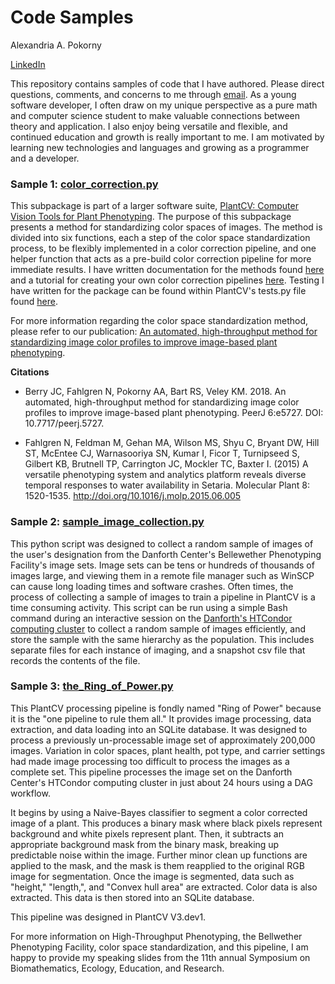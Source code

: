 
Code Samples
============
Alexandria A. Pokorny

[LinkedIn](https://www.linkedin.com/in/aapokor/)

This repository contains samples of code that I have authored. Please direct questions, comments, and concerns to me through [email](mailto:aapokorny27@gmail.com).
 As a young software developer, I often draw on my unique perspective as a pure math and computer science student
to make valuable connections between theory and application. I also enjoy being
versatile and flexible, and continued education and growth is really important
to me. I am motivated by learning new technologies and languages and growing as a programmer
and a developer. 

### Sample 1: [color_correction.py](color_correction.py)

This subpackage is part of a larger software suite, [PlantCV: Computer Vision Tools for Plant Phenotyping](https://github.com/danforthcenter/plantcv). The purpose of
 this subpackage presents a method for standardizing color spaces of images. The method is divided into six functions, each
  a step of the color space standardization process, to be flexibly implemented in a color correction pipeline, and one helper function
  that acts as a pre-build color correction pipeline for more immediate results. I have written documentation for the methods
  found [here](https://plantcv.readthedocs.io/en/latest/transform_correct_color/) and a tutorial for creating your own color correction
  pipelines [here](https://plantcv.readthedocs.io/en/latest/transform_color_correction_tutorial/). Testing I have written for 
  the package can be found within PlantCV's tests.py file found [here](https://github.com/danforthcenter/plantcv/blob/master/tests/tests.py).
  
  For more information regarding the color space standardization method, please refer to our publication: [An automated, high-throughput method for standardizing image color profiles to improve image-based plant phenotyping](https://peerj.com/articles/5727/).
  
**Citations**
  
  * Berry JC, Fahlgren N, Pokorny AA, Bart RS, Veley KM. 2018. An automated, high-throughput method for standardizing image color profiles to improve image-based plant phenotyping. PeerJ 6:e5727. DOI: 10.7717/peerj.5727.
  
  * Fahlgren N, Feldman M, Gehan MA, Wilson MS, Shyu C, Bryant DW, Hill ST, McEntee CJ, Warnasooriya SN, Kumar I, Ficor T, Turnipseed S, Gilbert KB, Brutnell TP, Carrington JC, Mockler TC, Baxter I. (2015) A versatile phenotyping system and analytics platform reveals diverse temporal responses to water availability in Setaria. Molecular Plant 8: 1520-1535. http://doi.org/10.1016/j.molp.2015.06.005
 
 ### Sample 2: [sample_image_collection.py](sample_image_collection.py)
 
 This python script was designed to collect a random sample of images of the user's designation from the Danforth Center's
Bellewether Phenotyping Facility's image sets. Image sets can be tens or hundreds of thousands of images large, and viewing them 
in a remote file manager such as WinSCP can cause long loading times and software crashes. Often times, the process of collecting 
a sample of images to train a pipeline in PlantCV is a time consuming activity. This script can be run using a simple Bash command
 during an interactive session on the [Danforth's HTCondor computing cluster](https://bioinformatics.readthedocs.io/en/latest/) to collect a random sample of images efficiently,
  and store the sample with the same hierarchy as the population. This includes separate files for each instance of imaging,
   and a snapshot csv file that records the contents of the file.
   
### Sample 3: [the_Ring_of_Power.py](the_Ring_of_Power.py) 

This PlantCV processing pipeline is fondly named "Ring of Power" because it is the "one pipeline to rule them all." It provides image processing,
data extraction, and data loading into an SQLite database. It was designed to process a previously un-processable image set of approximately
200,000 images. Variation in color spaces, plant health, pot type, and carrier settings had made image processing too difficult
to process the images as a complete set. This pipeline processes the image set on the Danforth Center's HTCondor computing cluster in just about 24 hours using a 
DAG workflow.

It begins by using a Naive-Bayes classifier to segment a color corrected image of a plant. This produces a binary mask where black pixels represent background
 and white pixels represent plant. Then, it subtracts an appropriate background mask from the binary mask, breaking up predictable
 noise within the image. Further minor clean up functions are applied to the mask, and the mask is them reapplied to the original
 RGB image for segmentation. Once the image is segmented, data such as "height," "length,", and "Convex hull area" are extracted. 
 Color data is also extracted. This data is then stored into an SQLite database.
 
 This pipeline was designed in PlantCV V3.dev1.  
  
 For more information on High-Throughput Phenotyping, the Bellwether Phenotyping Facility, color space standardization, and this 
 pipeline, I am happy to provide my speaking slides from the 11th annual Symposium on Biomathematics, Ecology, Education, and Research.  
 
